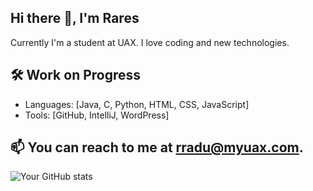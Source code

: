 ## Hi there 👋, I'm Rares 

<!--
**RaduRaresGeorge/RaduRaresGeorge** is a ✨ _special_ ✨ repository because its `README.md` (this file) appears on your GitHub profile.

Here are some ideas to get you started:

- 🔭 I’m currently working on ...
- 🌱 I’m currently learning ...
- 👯 I’m looking to collaborate on ...
- 🤔 I’m looking for help with ...
- 💬 Ask me about ...
- 📫 How to reach me: ...
- 😄 Pronouns: ...
- ⚡ Fun fact: ...
-->

Currently I'm a student at UAX. I love coding and new technologies.

## 🛠️ Work on Progress

- Languages: [Java, C, Python, HTML, CSS, JavaScript]
- Tools: [GitHub, IntelliJ, WordPress]

## 📫 You can reach to me at rradu@myuax.com.


![Your GitHub stats](https://github-readme-stats.vercel.app/api?username=RaduRaresGeorge)

